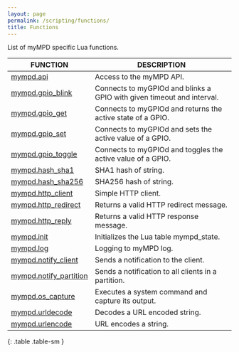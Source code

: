 ```yaml
---
layout: page
permalink: /scripting/functions/
title: Functions
---
```


List of myMPD specific Lua functions.

| FUNCTION | DESCRIPTION |
| -------- | ----------- |
| [mympd.api]({{site.baseurl}}/scripting/functions/mympd_api) | Access to the myMPD API. |
| [mympd.gpio_blink]({{site.baseurl}}/scripting/functions/gpio) | Connects to myGPIOd and blinks a GPIO with given timeout and interval. |
| [mympd.gpio_get]({{site.baseurl}}/scripting/functions/gpio) | Connects to myGPIOd and returns the active state of a GPIO. |
| [mympd.gpio_set]({{site.baseurl}}/scripting/functions/gpio) | Connects to myGPIOd and sets the active value of a GPIO. |
| [mympd.gpio_toggle]({{site.baseurl}}/scripting/functions/gpio) | Connects to myGPIOd and toggles the active value of a GPIO. |
| [mympd.hash_sha1]({{site.baseurl}}/scripting/functions/util) | SHA1 hash of string. |
| [mympd.hash_sha256]({{site.baseurl}}/scripting/functions/util) | SHA256 hash of string. |
| [mympd.http_client]({{site.baseurl}}/scripting/functions/http_client) | Simple HTTP client. |
| [mympd.http_redirect]({{site.baseurl}}/scripting/functions/http_replies) | Returns a valid HTTP redirect message. |
| [mympd.http_reply]({{site.baseurl}}/scripting/functions/http_replies) | Returns a valid HTTP response message. |
| [mympd.init]({{site.baseurl}}/scripting/functions/mympd_state) | Initializes the Lua table mympd_state. |
| [mympd.log]({{site.baseurl}}/scripting/functions/util) | Logging to myMPD log. |
| [mympd.notify_client]({{site.baseurl}}/scripting/functions/util) | Sends a notification to the client. |
| [mympd.notify_partition]({{site.baseurl}}/scripting/functions/util) | Sends a notification to all clients in a partition. |
| [mympd.os_capture]({{site.baseurl}}/scripting/functions/system_command) | Executes a system command and capture its output. |
| [mympd.urldecode]({{site.baseurl}}/scripting/functions/util) | Decodes a URL encoded string. |
| [mympd.urlencode]({{site.baseurl}}/scripting/functions/util) | URL encodes a string. |
{: .table .table-sm }
